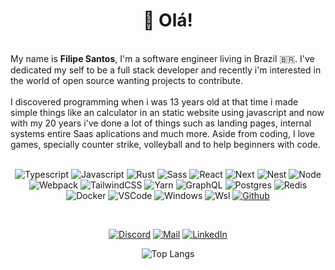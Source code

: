 <h1 align="center">👋 Olá!<img alt="" title="Views" align="right" src="https://komarev.com/ghpvc/?username=FLK-byte&label=&style=flat-square&color=blueviolet" /></h1>
<br/>
My name is <b>Filipe Santos</b>, I'm a software engineer living in Brazil 🇧🇷. I've dedicated my self to be a full stack developer and recently i'm interested in the world of open source wanting projects to contribute. 
<br />
<br />
I discovered programming when i was 13 years old at that time i made simple things like an calculator 
in an static website using javascript and now with my 20 years i've done a lot of things such as landing pages, internal systems entire Saas aplications and much more. Aside from coding, I love games, specially counter
strike, volleyball and to help beginners with code.

<br />
<br />

<div align="center">

![Typescript](https://img.shields.io/badge/Typescript-black?style=flat-square&logo=typescript)
![Javascript](https://img.shields.io/badge/Javascript-black?style=flat-square&logo=javascript)
![Rust](https://img.shields.io/badge/Rust-black?style=flat-square&logo=rust&logoColor=DD3516)
![Sass](https://img.shields.io/badge/Sass-black?style=flat-square&logo=sass)
![React](https://img.shields.io/badge/React-black?style=flat-square&logo=react)
![Next](https://img.shields.io/badge/Next-black?style=flat-square&logo=next.js)
![Nest](https://img.shields.io/badge/Nest-black?style=flat-square&logo=nestjs&logoColor=EA2845)
![Node](https://img.shields.io/badge/Node-black?style=flat-square&logo=node.js)
![Webpack](https://img.shields.io/badge/Webpack-black?style=flat-square&logo=webpack)
![TailwindCSS](https://img.shields.io/badge/Tailwind%20CSS-black?style=flat-square&logo=tailwind-css)
![Yarn](https://img.shields.io/badge/Yarn-black?style=flat-square&logo=yarn)
![GraphQL](https://img.shields.io/badge/GraphQL-black?style=flat-square&logo=graphql&logoColor=D90092)
![Postgres](https://img.shields.io/badge/Postgres-black?style=flat-square&logo=postgresql)
![Redis](https://img.shields.io/badge/Redis-black?style=flat-square&logo=redis)
![Docker](https://img.shields.io/badge/Docker-black?style=flat-square&logo=docker)
![VSCode](https://img.shields.io/badge/VSCode-black?style=flat-square&logo=visual-studio-code&logoColor=2D9EE9)
![Windows](https://img.shields.io/badge/Windows-black?style=flat-square&logo=windows&logoColor=0174CF)
![Wsl](https://img.shields.io/badge/Wsl-black?style=flat-square&logo=linux)
[![Github](https://img.shields.io/badge/Github-black?style=flat-square&logo=github)](https://github.com/FLK-byte)

<br />

<div align="center">

[![Discord](https://img.shields.io/badge/Discord-black?style=flat-square&logo=discord)](https://discordapp.com/users/278956312547688458)
[![Mail](https://img.shields.io/badge/Mail-black?style=flat-square&logo=gmail)](mailto://llyphy46@gmail.com)
[![LinkedIn](https://img.shields.io/badge/LinkedIn-black?style=flat-square&logo=linkedIn&logoColor=0073B1)](https://www.linkedin.com/in/filipe-sds/)</div>

![Top Langs](https://github-readme-stats.vercel.app/api/top-langs/?username=FLK-byte&layout=compact&theme=transparent)


